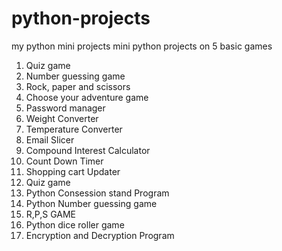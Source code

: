 # python-projects
my python mini projects
mini python projects on 5 basic games

1. Quiz game
2. Number guessing game
3. Rock, paper and scissors
4. Choose your adventure game
5. Password manager
6. Weight Converter
7. Temperature Converter
8. Email Slicer
9. Compound Interest Calculator
10. Count Down Timer
11. Shopping cart Updater
12. Quiz game
13. Python Consession stand Program
14. Python Number guessing game
15. R,P,S GAME
16. Python dice roller game
17. Encryption and Decryption Program
